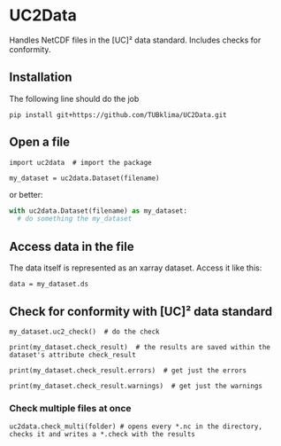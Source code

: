 # UC2Data
Handles NetCDF files in the [UC]² data standard. Includes checks for conformity.

## Installation

The following line should do the job

`pip install git+https://github.com/TUBklima/UC2Data.git`

## Open a file

`import uc2data  # import the package`

`my_dataset = uc2data.Dataset(filename)`

or better:

```python
with uc2data.Dataset(filename) as my_dataset:
  # do something the my_dataset
```

## Access data in the file

The data itself is represented as an xarray dataset. Access it like this:

`data = my_dataset.ds`

## Check for conformity with [UC]² data standard

`my_dataset.uc2_check()  # do the check`

`print(my_dataset.check_result)  # the results are saved within the dataset's attribute check_result`

`print(my_dataset.check_result.errors)  # get just the errors`

`print(my_dataset.check_result.warnings)  # get just the warnings`

### Check multiple files at once

`uc2data.check_multi(folder) # opens every *.nc in the directory, checks it and writes a *.check with the results`
